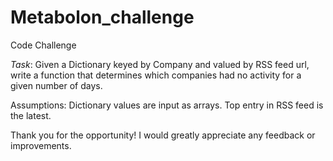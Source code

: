 # Metabolon_challenge
Code Challenge

*Task*: Given a Dictionary keyed by Company and valued by RSS feed url, write a function that determines which companies had no activity for a given number of days.

Assumptions:
  Dictionary values are input as arrays.
  Top entry in RSS feed is the latest.
  
Thank you for the opportunity!  I would greatly appreciate any feedback or improvements.

